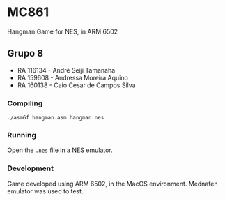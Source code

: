 # MC861

Hangman Game for NES, in ARM 6502

## Grupo 8

- RA 116134 - André Seiji Tamanaha
- RA 159608 - Andressa Moreira Aquino
- RA 160138 - Caio Cesar de Campos Silva

### Compiling

`./asm6f hangman.asm hangman.nes`

### Running

Open the `.nes` file in a NES emulator.

### Development

Game developed using ARM 6502, in the MacOS environment. Mednafen emulator was used to test.
